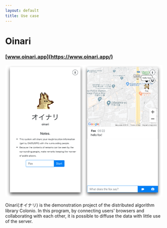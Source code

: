 ```yaml
---
layout: default
title: Use case
---
```


# Oinari
### [www.oinari.app](https://www.oinari.app/)

![oinari](usecase/oinari.png)

Oinari(オイナリ) is the demonstration project of the distributed algorithm library Colonio. In this program, by connecting users' browsers and collaborating with each other, it is possible to diffuse the data with little use of the server.